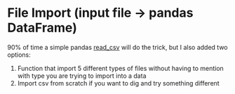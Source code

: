 # File Import (input file -> pandas DataFrame)

90% of time a simple pandas [read_csv](https://pandas.pydata.org/docs/reference/api/pandas.read_csv.html) will do the trick, but I also added two options:
1) Function that import 5 different types of files without having to mention with type you are trying to import into a data
2) Import csv from scratch if you want to dig and try something different
